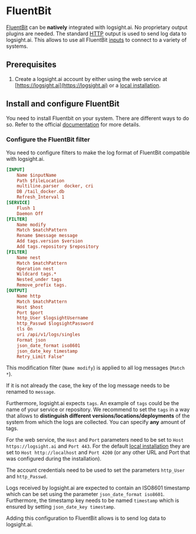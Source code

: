# FluentBit

[FluentBit](https://docs.fluentbit.io/manual/) can be **natively** integrated with logsight.ai. 
No proprietary output plugins are needed. 
The standard [HTTP](https://docs.fluentbit.io/manual/pipeline/outputs/http) output is used to send log data to logsight.ai. 
This allows to use all FluentBit [inputs](https://docs.fluentbit.io/manual/pipeline/inputs) to connect to a variety of systems. 

## Prerequisites

1. Create a logsight.ai account by either using the web service at [https://logsight.ai](https://logsight.ai) or a [local installation](/get_started/installation.md).
<!-- TODO: The app creation together with other general things needs to be explained in a "User Guide" section -->

## Install and configure FluentBit

You need to install Fluentbit on your system. There are different ways to do so. Refer to the official [documentation](https://docs.fluentbit.io/manual/installation/getting-started-with-fluent-bit) for more details.

### Configure the FluentBit filter

You need to configure filters to make the log format of FluentBit compatible with logsight.ai.

```ini
[INPUT]
    Name $inputName
    Path $fileLocation
    multiline.parser  docker, cri
    DB /tail_docker.db
    Refresh_Interval 1
[SERVICE]
    Flush 1
    Daemon Off
[FILTER]
    Name modify
    Match $matchPattern
    Rename $message message
    Add tags.version $version
    Add tags.repository $repository
[FILTER]
    Name nest
    Match $matchPattern
    Operation nest
    Wildcard tags.*
    Nested_under tags
    Remove_prefix tags.
[OUTPUT]
    Name http
    Match $matchPattern
    Host $host
    Port $port
    http_User $logsightUsername
    http_Passwd $logsightPassword
    tls On
    uri /api/v1/logs/singles
    Format json
    json_date_format iso8601
    json_date_key timestamp
    Retry_Limit False"

```

This modification filter (`Name modify`) is applied to all log messages (`Match *`).

If it is not already the case, the key of the log message needs to be renamed to `message`.

Furthermore, logsight.ai expects `tags`. 
An example of `tags` could be the name of your service or repository.
We recommend to set the `tags` in a way that allows to **distinguish different versions/locations/deployments** of the system from which the logs are collected. You can specify **any** amount of tags.

For the web service, the `Host` and `Port` parameters need to be set to `Host https://logsight.ai` and `Port 443`. For the default [local installation](/get_started/installation) they are set to `Host http://localhost` and `Port 4200` (or any other URL and Port that was configured during the installation).

The account credentials need to be used to set the parameters `http_User` and `http_Passwd`.

Logs received by logsight.ai are expected to contain an ISO8601 timestamp which can be set using the parameter `json_date_format iso8601`. Furthermore, the timestamp key needs to be named `timestamp` which is ensured by setting `json_date_key timestamp`.

Adding this configuration to FluentBit allows is to send log data to logsight.ai.
